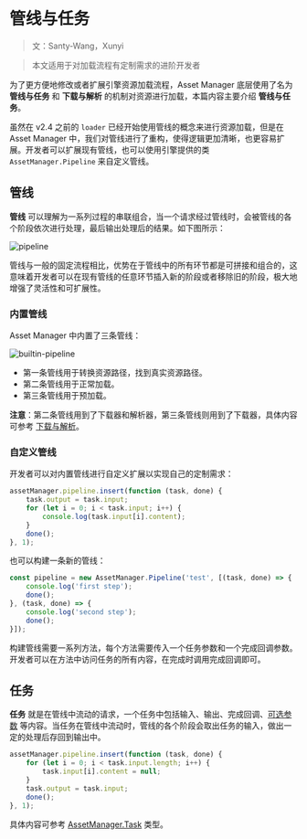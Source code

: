 # 管线与任务

> 文：Santy-Wang，Xunyi

> 本文适用于对加载流程有定制需求的进阶开发者

为了更方便地修改或者扩展引擎资源加载流程，Asset Manager 底层使用了名为 **管线与任务** 和 **下载与解析** 的机制对资源进行加载，本篇内容主要介绍 **管线与任务**。

虽然在 v2.4 之前的 `loader` 已经开始使用管线的概念来进行资源加载，但是在 Asset Manager 中，我们对管线进行了重构，使得逻辑更加清晰，也更容易扩展。开发者可以扩展现有管线，也可以使用引擎提供的类 `AssetManager.Pipeline` 来自定义管线。

## 管线

**管线** 可以理解为一系列过程的串联组合，当一个请求经过管线时，会被管线的各个阶段依次进行处理，最后输出处理后的结果。如下图所示：

![pipeline](pipeline-task/pipeline.png)

管线与一般的固定流程相比，优势在于管线中的所有环节都是可拼接和组合的，这意味着开发者可以在现有管线的任意环节插入新的阶段或者移除旧的阶段，极大地增强了灵活性和可扩展性。

### 内置管线

Asset Manager 中内置了三条管线：

![builtin-pipeline](pipeline-task/builtin-pipeline.jpg)

- 第一条管线用于转换资源路径，找到真实资源路径。
- 第二条管线用于正常加载。
- 第三条管线用于预加载。

**注意**：第二条管线用到了下载器和解析器，第三条管线则用到了下载器，具体内容可参考 [下载与解析](downloader-parser.md)。

### 自定义管线

开发者可以对内置管线进行自定义扩展以实现自己的定制需求：

```typescript
assetManager.pipeline.insert(function (task, done) {
    task.output = task.input;
    for (let i = 0; i < task.input; i++) {
        console.log(task.input[i].content);
    }
    done();
}, 1);
```

也可以构建一条新的管线：

```typescript
const pipeline = new AssetManager.Pipeline('test', [(task, done) => {
    console.log('first step');
    done();
}, (task, done) => {
    console.log('second step');
    done();
}]);
```

构建管线需要一系列方法，每个方法需要传入一个任务参数和一个完成回调参数。开发者可以在方法中访问任务的所有内容，在完成时调用完成回调即可。

## 任务

**任务** 就是在管线中流动的请求，一个任务中包括输入、输出、完成回调、[可选参数](options.md) 等内容。当任务在管线中流动时，管线的各个阶段会取出任务的输入，做出一定的处理后存回到输出中。

```typescript
assetManager.pipeline.insert(function (task, done) {
    for (let i = 0; i < task.input.length; i++) {
        task.input[i].content = null;
    }
    task.output = task.input;
    done();
}, 1);
```

具体内容可参考 [AssetManager.Task](__APIDOC__/zh/classes/asset_manager.task.html) 类型。
